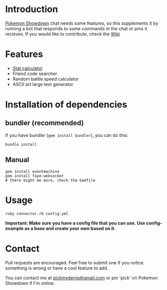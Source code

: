 # Introduction

[Pokemon Showdown][0] chat needs some features, so this supplements it by running a bot that responds to some commands in the chat or pms it recieves. If you would like to contribute, check the [Wiki][1]

  [0]: http://pokemonshowdown.com
  [1]: https://github.com/pickdenis/ps-chatbot/wiki

# Features

  * [Stat calculator](./statcalc)
  * Friend code searcher
  * Random battle speed calculator
  * ASCII art large text generator

# Installation of dependencies

## bundler (recommended)

If you have bundler (`gem install bundler`), you can do this:

    bundle install

## Manual

    gem install eventmachine
    gem install faye-websocket
    # there might me more, check the Gemfile

# Usage

    ruby connector.rb config.yml

**Important: Make sure you have a config file that you can use. Use config-example as a base and create your own based on it.**


# Contact

Pull requests are encouraged. Feel free to submit one if you notice something is wrong or have a cool feature to add.

You can contact me at pickmydenis@gmail.com or pm 'pick' on Pokemon Showdown if I'm online.
